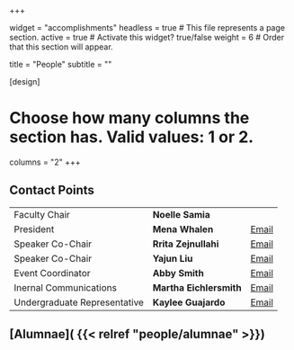 +++

widget = "accomplishments"
headless = true  # This file represents a page section.
active = true  # Activate this widget? true/false
weight = 6  # Order that this section will appear.

title = "People"
subtitle = ""

[design]
  # Choose how many columns the section has. Valid values: 1 or 2.
  columns = "2"
+++

## Contact Points  

<table>
<tr><td> Faculty Chair</td> <td><b>Noelle Samia</b></td> <td></td> </tr>
<tr><td> President</td> <td><b>Mena Whalen </b></td> <td><a href="mailto:mcwhalen@u.northwestern.edu">Email</a></td> </tr>
<tr><td> Speaker Co-Chair</td> <td><b>Rrita Zejnullahi</b></td> <td><a href="mailto:RritaZejnullahi2020@u.northwestern.edu">Email</a></td> </tr>
<tr><td> Speaker Co-Chair</td> <td><b>Yajun Liu</b></td> <td><a href="mailto:YajunLiu2022@u.northwestern.edu">Email</a></td> </tr>
<tr><td> Event Coordinator </td> <td><b>Abby Smith</b></td> <td><a href="mailto:als1@u.northwestern.edu">Email</a></td> </tr>
<tr><td> Inernal Communications</td> <td><b>Martha Eichlersmith</b></td> <td><a href="mailto:mareichler@u.northwestern.edu">Email</a></td> </tr>
<tr><td> Undergraduate Representative</td> <td><b>Kaylee Guajardo</b></td> <td><a href="mailto:kayleeguajardo2020@u.northwestern.edu">Email</a></td> </tr>
</table>



## [Alumnae]( {{< relref "people/alumnae" >}})

